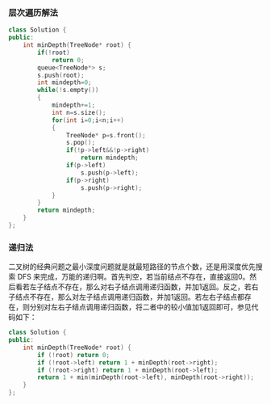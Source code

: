 ### 层次遍历解法

```c++
class Solution {
public:
    int minDepth(TreeNode* root) {
        if(!root)
            return 0;
        queue<TreeNode*> s;
        s.push(root);
        int mindepth=0;
        while(!s.empty())
        {
            mindepth+=1;
            int n=s.size();
            for(int i=0;i<n;i++)
            {
                TreeNode* p=s.front();
                s.pop();
                if(!p->left&&!p->right)
                    return mindepth;
                if(p->left)
                    s.push(p->left);
                if(p->right)
                    s.push(p->right);
            }
        }
        return mindepth;
    }
};
```

### 递归法

二叉树的经典问题之最小深度问题就是就最短路径的节点个数，还是用深度优先搜索 DFS 来完成，万能的递归啊。首先判空，若当前结点不存在，直接返回0。然后看若左子结点不存在，那么对右子结点调用递归函数，并加1返回。反之，若右子结点不存在，那么对左子结点调用递归函数，并加1返回。若左右子结点都存在，则分别对左右子结点调用递归函数，将二者中的较小值加1返回即可，参见代码如下：

```c++
class Solution {
public:
    int minDepth(TreeNode* root) {
        if (!root) return 0;
        if (!root->left) return 1 + minDepth(root->right);
        if (!root->right) return 1 + minDepth(root->left);
        return 1 + min(minDepth(root->left), minDepth(root->right));
    }
};
```

